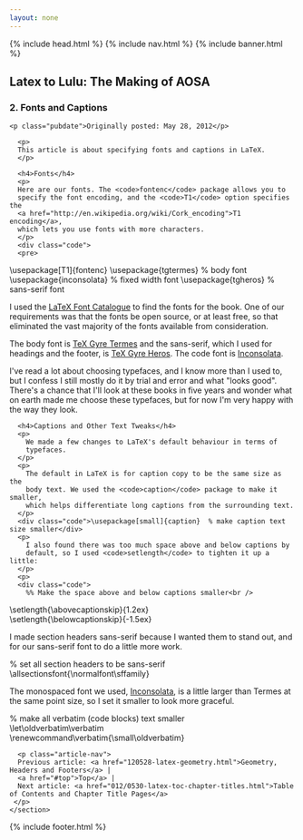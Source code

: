 ```yaml
---
layout: none
---
```

<html>
<head>
  {% include head.html %}
</head>

<body>
  {% include nav.html %}
  {% include banner.html %}

  <section class="content box">
    <h2 id="top">Latex to Lulu: The Making of AOSA</h2>
    <h3 class="l2l">2. Fonts and Captions</h3>

    <p class="pubdate">Originally posted: May 28, 2012</p>

      <p>
      This article is about specifying fonts and captions in LaTeX.
      </p>

      <h4>Fonts</h4>
      <p>
      Here are our fonts. The <code>fontenc</code> package allows you to
      specify the font encoding, and the <code>T1</code> option specifies the
      <a href="http://en.wikipedia.org/wiki/Cork_encoding">T1 encoding</a>,
      which lets you use fonts with more characters.
      </p>
      <div class="code">
      <pre>
\usepackage[T1]{fontenc}
\usepackage{tgtermes}    % body font
\usepackage{inconsolata} % fixed width font
\usepackage{tgheros}     % sans-serif font</pre>
      </div>
      <p>
        I used the <a href="http://www.tug.dk/FontCatalogue/">LaTeX Font
        Catalogue</a> to find the fonts for the book. One of our requirements
        was that the fonts be open source, or at least free, so that eliminated
        the vast majority of the fonts available from consideration.
      </p>
      <p>
        The body font is <a
        href="http://www.tug.dk/FontCatalogue/tgtermes/">TeX Gyre Termes</a>
        and the sans-serif, which I used for headings and the footer, is <a
        href="http://www.tug.dk/FontCatalogue/tgheros/">TeX Gyre Heros</a>. The
        code font is <a
        href="http://levien.com/type/myfonts/inconsolata.html">Inconsolata</a>.
      </p>
      <p>
        I've read a lot about choosing typefaces, and I know more than I used
        to, but I confess I still mostly do it by trial and error and what
        "looks good". There's a chance that I'll look at these books in five
        years and wonder what on earth made me choose these typefaces, but for
        now I'm very happy with the way they look.
      </p>

      <h4>Captions and Other Text Tweaks</h4>
      <p>
        We made a few changes to LaTeX's default behaviour in terms of
        typefaces.
      </p>
      <p>
        The default in LaTeX is for caption copy to be the same size as the
        body text. We used the <code>caption</code> package to make it smaller,
        which helps differentiate long captions from the surrounding text.
      </p>
      <div class="code">\usepackage[small]{caption}  % make caption text size smaller</div>
      <p>
        I also found there was too much space above and below captions by
        default, so I used <code>setlength</code> to tighten it up a little:
      </p>
      <p>
      <div class="code">
        %% Make the space above and below captions smaller<br />
\setlength{\abovecaptionskip}{1.2ex}<br />
\setlength{\belowcaptionskip}{-1.5ex}</div>
      </p>
      <p>
      I made section headers sans-serif because I wanted them to stand out, and
      for our sans-serif font to do a little more work.
      </p>
      <div class="code">% set all section headers to be sans-serif<br>
      \allsectionsfont{\normalfont\sffamily}</div>
      <p>
        The monospaced font we used, <a
          href="http://levien.com/type/myfonts/inconsolata.html">Inconsolata</a>,
        is a little larger than Termes at the same point size, so I set it 
        smaller to look more graceful.
      </p>
      <div class="code">
        % make all verbatim (code blocks) text smaller<br />
        \let\oldverbatim\verbatim<br />
        \renewcommand\verbatim{\small\oldverbatim}</div>

      <p class="article-nav">
      Previous article: <a href="120528-latex-geometry.html">Geometry, Headers and Footers</a> |
      <a href="#top">Top</a> | 
      Next article: <a href="012/0530-latex-toc-chapter-titles.html">Table of Contents and Chapter Title Pages</a>
     </p>
    </section>

  {% include footer.html %}
  </body>
  </html>

